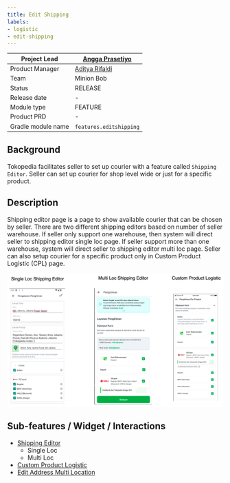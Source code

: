 ```yaml
---
title: Edit Shipping
labels:
- logistic
- edit-shipping
---
```


<!--left header table-->
| **Project Lead** | [Angga Prasetiyo](https://tokopedia.atlassian.net/wiki/people/5c90710f9701df2d3a08e7c1?ref=confluence)  |
| --- | --- |
| Product Manager | [Aditya Rifaldi](https://tokopedia.atlassian.net/wiki/people/603c7cf8333ff40070ba5f3c?ref=confluence)  |
| Team | Minion Bob |
| Status | <!--start status:GREEN-->RELEASE<!--end status--> |
| Release date | - |
| Module type | <!--start status:YELLOW-->FEATURE<!--end status--> |
| Product PRD | - |
| Gradle module name | `features.editshipping` | `features/logistic/editshipping` | `com.tokopedia.editshipping` |

## Background

Tokopedia facilitates seller to set up courier with a feature called `Shipping Editor`. Seller can set up courier for shop level wide or just for a specific product. 

## Description

Shipping editor page is a page to show available courier that can be chosen by seller. There are two different shipping editors based on number of seller warehouse. If seller only support one warehouse, then system will direct seller to shipping editor single loc page. If seller support more than one warehouse, system will direct seller to shipping editor multi loc page. Seller can also setup courier for a specific product only in Custom Product Logistic (CPL) page.

![](res/description.png)

## Sub-features / Widget / Interactions

- [Shipping Editor](https://tokopedia.atlassian.net/wiki/spaces/PA/pages/1761280076/Shipping+Editor)
  - Single Loc
  - Multi Loc
- [Custom Product Logistic](https://tokopedia.atlassian.net/wiki/spaces/PA/pages/2103097544/Custom+Product+Logistic)
- [Edit Address Multi Location](https://tokopedia.atlassian.net/wiki/spaces/PA/pages/2106130969/Edit+Shipping+Edit+Shop+Multilocation+Address)